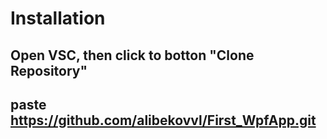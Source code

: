# Installation
## Open VSC, then click to botton "Clone Repository"
## paste https://github.com/alibekovvl/First_WpfApp.git
